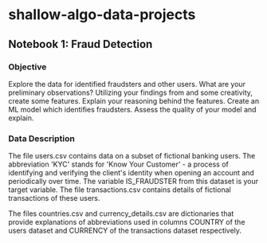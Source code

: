 # shallow-algo-data-projects

## Notebook 1: Fraud Detection

### Objective

Explore the data for identified fraudsters and other users. What are your preliminary observations? Utilizing your findings from and some creativity, create some features. Explain your reasoning behind the features. Create an ML model which identifies fraudsters. Assess the quality of your model and explain.

### Data Description

The file users.csv contains data on a subset of fictional banking users. The abbreviation 'KYC' stands for 'Know Your Customer' - a process of identifying and verifying the client's identity when opening an account and periodically over time. The variable IS_FRAUDSTER from this dataset is your target variable. The file transactions.csv contains details of fictional transactions of these users.

The files countries.csv and currency_details.csv are dictionaries that provide explanations of abbreviations used in columns COUNTRY of the users dataset and CURRENCY of the transactions dataset respectively. 
